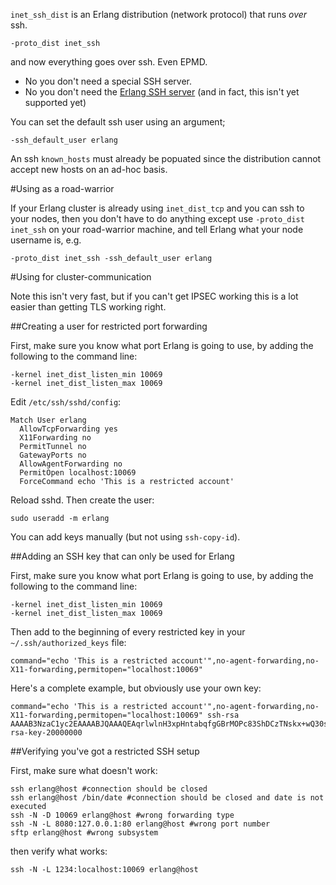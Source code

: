 `inet_ssh_dist` is an Erlang distribution (network protocol) that runs *over* ssh.

    -proto_dist inet_ssh

and now everything goes over ssh. Even EPMD.

* No you don't need a special SSH server.
* No you don't need the [Erlang SSH server](http://erlang.org/doc/apps/ssh/using_ssh.html) (and in fact, this isn't yet supported yet)

You can set the default ssh user using an argument;

    -ssh_default_user erlang

An ssh `known_hosts` must already be popuated since the distribution cannot accept new hosts on an ad-hoc basis.

#Using as a road-warrior

If your Erlang cluster is already using `inet_dist_tcp` and you can ssh to your nodes, then you don't have to do anything
except use `-proto_dist inet_ssh` on your road-warrior machine, and tell Erlang what your node username is, e.g.

    -proto_dist inet_ssh -ssh_default_user erlang

#Using for cluster-communication

Note this isn't very fast, but if you can't get IPSEC working this is a lot easier than getting TLS working right.

##Creating a user for restricted port forwarding

First, make sure you know what port Erlang is going to use, by adding the following to the command line:

    -kernel inet_dist_listen_min 10069
    -kernel inet_dist_listen_max 10069

Edit `/etc/ssh/sshd/config`:

    Match User erlang
      AllowTcpForwarding yes
      X11Forwarding no
      PermitTunnel no
      GatewayPorts no
      AllowAgentForwarding no
      PermitOpen localhost:10069
      ForceCommand echo 'This is a restricted account'

Reload sshd.  Then create the user:

    sudo useradd -m erlang

You can add keys manually (but not using `ssh-copy-id`).

##Adding an SSH key that can only be used for Erlang

First, make sure you know what port Erlang is going to use, by adding the following to the command line:

    -kernel inet_dist_listen_min 10069
    -kernel inet_dist_listen_max 10069

Then add to the beginning of every restricted key in your `~/.ssh/authorized_keys` file:

    command="echo 'This is a restricted account'",no-agent-forwarding,no-X11-forwarding,permitopen="localhost:10069"

Here's a complete example, but obviously use your own key:

    command="echo 'This is a restricted account'",no-agent-forwarding,no-X11-forwarding,permitopen="localhost:10069" ssh-rsa AAAAB3NzaC1yc2EAAAABJQAAAQEAqrlwlnH3xpHntabqfgGBrMOPc83ShDCzTNskx+wQ30sScsONjikuyKQ0FV34RDGhSsd3VpNE8hUpYTVPPCI0wDgOZrUSKWGSbN9s6q1OOcaKRnuOxBguFdgimDemFuQ3VFj1hzZ0ZHt9tq442AQjpDdxHb8KBiiu/qziTvPVP0hzO7xty3ebBxxuRn7vSnKqswM8PQOqJXksok38PoxTDL2l9Nuz5vhl6gS8KA7szlGpve+EnYNgr9ob0QEm5TqKFbYwpaSuOCEQivc/m3urNUIis80sHP/PWFVK4sPc48cpvn6Tzosx+GK5j2KMynJVOES4Hc8LyRWysssBFQyZhw== rsa-key-20000000

##Verifying you've got a restricted SSH setup

First, make sure what doesn't work:

    ssh erlang@host #connection should be closed
    ssh erlang@host /bin/date #connection should be closed and date is not executed
    ssh -N -D 10069 erlang@host #wrong forwarding type
    ssh -N -L 8080:127.0.0.1:80 erlang@host #wrong port number
    sftp erlang@host #wrong subsystem

then verify what works:

    ssh -N -L 1234:localhost:10069 erlang@host
